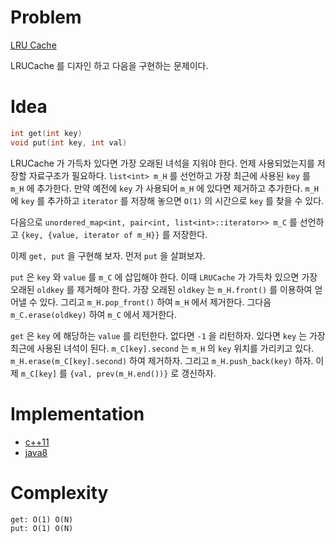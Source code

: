 # Problem

[LRU Cache](https://leetcode.com/problems/lru-cache/)

LRUCache 를 디자인 하고 다음을 구현하는 문제이다.

# Idea

```cpp
int get(int key)
void put(int key, int val)
```

LRUCache 가 가득차 있다면 가장 오래된 녀석을 지워야 한다.  언제
사용되었는지를 저장할 자료구조가 필요하다.  `list<int> m_H` 를
선언하고 가장 최근에 사용된 `key` 를 `m_H` 에 추가한다. 만약 예전에
`key` 가 사용되어 `m_H` 에 있다면 제거하고 추가한다. `m_H` 에 `key` 를
추가하고 `iterator` 를 저장해 놓으면 `O(1)` 의 시간으로 `key` 를 찾을
수 있다.

다음으로 `unordered_map<int, pair<int, list<int>::iterator>> m_C`
를 선언하고 `{key, {value, iterator of m_H}}` 를 저장한다.

이제 `get, put` 을 구현해 보자. 먼저 `put` 을 살펴보자.

`put` 은 `key` 와 `value` 를 `m_C` 에 삽입해야 한다. 이때 `LRUCache`
가 가득차 있으면 가장 오래된 `oldkey` 를 제거해야 한다.  가장 오래된
`oldkey` 는 `m_H.front()` 를 이용하여 얻어낼 수 있다.  그리고
`m_H.pop_front()` 하여 `m_H` 에서 제거한다. 그다음 `m_C.erase(oldkey)`
하여 `m_C` 에서 제거한다.

`get` 은 `key` 에 해당하는 `value` 를 리턴한다. 없다면 `-1` 을
리턴하자. 있다면 `key` 는 가장 최근에 사용된 녀석이
된다. `m_C[key].second` 는 `m_H` 의 `key` 위치를 가리키고
있다. `m_H.erase(m_C[key].second)` 하여 제거하자. 그리고
`m_H.push_back(key)` 하자. 이제 `m_C[key]` 를 `{val, prev(m_H.end())}`
로 갱신하자.

# Implementation

* [c++11](a.cpp)
* [java8](MainApp.java)

# Complexity

```
get: O(1) O(N)
put: O(1) O(N)
```
